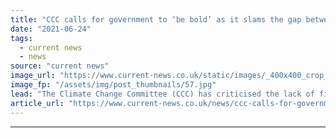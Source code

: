 ```yaml
---
title: "CCC calls for government to ‘be bold’ as it slams the gap between targets and policy"
date: "2021-06-24"
tags: 
  - current news
  - news
source: "current news"
image_url: "https://www.current-news.co.uk/static/images/_400x400_crop_center-center/Emissions-pixabay-NC.jpg"
image_fp: "/assets/img/post_thumbnails/57.jpg"
lead: "​The Climate Change Committee (CCC) has criticised the lack of firm policies to back up the UK’s ambitious climate change targets."
article_url: "https://www.current-news.co.uk/news/ccc-calls-for-government-to-be-bold-as-it-slams-the-gap-between-targets-and-policy?utm_source=rss-feeds&utm_medium=rss&utm_campaign=rss"
---
```


---
